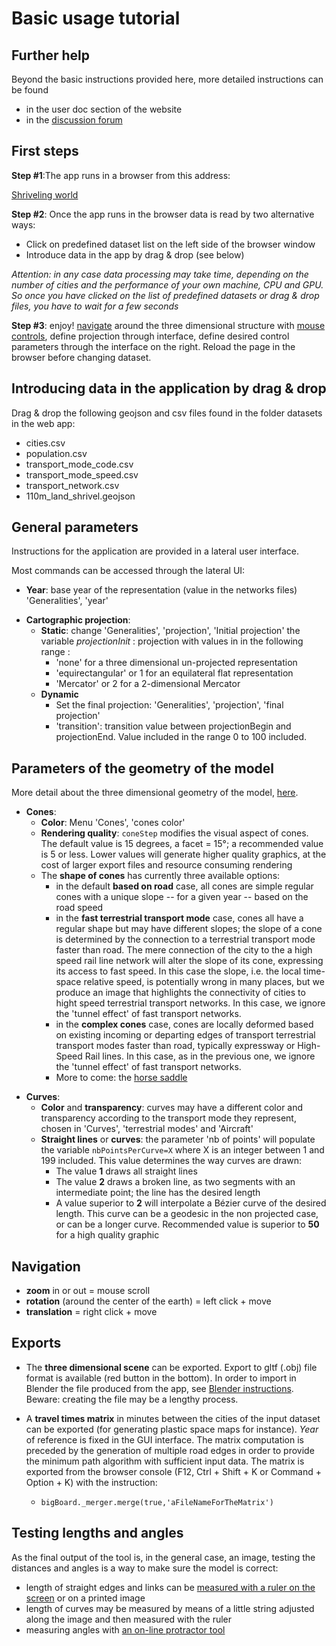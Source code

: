 # Basic usage tutorial

## Further help

Beyond the basic instructions provided here, more detailed instructions can be found

* in the user doc section of the website
* in the [discussion forum](https://github.com/theworldisnotflat/shriveling_world/discussions)

## First steps

**Step #1**:The app runs in a browser from this address:

[Shriveling world](/app/)

**Step #2**: Once the app runs in the browser data is read by two alternative ways:

* Click on predefined dataset list on the left side of the browser window
* Introduce data in the app by drag & drop (see below)

_Attention: in any case data processing may take time, depending on the number of cities and the performance of your own machine, CPU and GPU. So once you have clicked on the list of predefined datasets or drag & drop files, you have to wait for a few seconds_

**Step #3**: enjoy! [navigate](#navigation) around the three dimensional structure with [mouse controls](#navigation), define projection through interface, define desired control parameters through the interface on the right. Reload the page in the browser before changing dataset.

## Introducing data in the application by drag & drop

Drag & drop the following geojson and csv files found in the folder datasets in the web app:

-   cities.csv
-   population.csv
-   transport_mode_code.csv
-   transport_mode_speed.csv
-   transport_network.csv
-   110m_land_shrivel.geojson

## General parameters

Instructions for the application are provided in a lateral user interface.

Most commands can be accessed through the lateral UI:

-   __Year__: base year of the representation (value in the networks files) 'Generalities', 'year'


* __Cartographic projection__:
  * __Static__: change 'Generalities', 'projection', 'Initial projection' the variable _projectionInit_ : projection with values in in the following range :
    *   'none' for a three dimensional un-projected representation
    *   'equirectangular' or 1 for an equilateral flat representation
    *   'Mercator' or 2 for a 2-dimensional Mercator
  * __Dynamic__
    * Set the final projection: 'Generalities', 'projection', 'final projection'
    * 'transition': transition value between projectionBegin and projectionEnd. Value included in the range 0 to 100 included.

## Parameters of the geometry of the model

More detail about the three dimensional geometry of the model, [here](/marks/usrdoc/model_geometry).

- __Cones__:
  * __Color__: Menu 'Cones', 'cones color'
  * __Rendering quality__: ```coneStep``` modifies the visual aspect of cones. The default value is 15 degrees, a facet = 15°; a recommended value is 5 or less. Lower values will generate higher quality graphics, at the cost of larger export files and resource consuming rendering
  * The __shape of cones__ has currently three available options:
     * in the default __based on road__ case, all cones are simple regular cones with a unique slope -- for a given year -- based on the road speed
     * in the __fast terrestrial transport mode__ case, cones all have a regular shape but may have different slopes; the slope of a cone is determined by the connection to a terrestrial transport mode faster than road. The mere connection of the city to the a high speed rail line network will alter the slope of its cone, expressing its access to fast speed. In this case the slope, i.e. the local time-space relative speed, is potentially wrong in many places, but we produce an image that highlights the connectivity of cities to hight speed terrestrial transport networks. In this case, we ignore the 'tunnel effect' of fast transport networks.
     * in the __complex cones__ case, cones are locally deformed based on existing incoming or departing edges of transport terrestrial transport modes faster than road, typically expressway or High-Speed Rail lines. In this case, as in the previous one, we ignore the 'tunnel effect' of fast transport networks.
     * More to come: the [horse saddle]()

* __Curves__:
  * __Color__ and __transparency__: curves may have a different color and transparency according to the transport mode they represent, chosen in 'Curves', 'terrestrial modes' and 'Aircraft'
  * __Straight lines__ or __curves__:  the parameter 'nb of points' will populate the variable  ```nbPointsPerCurve=X``` where X is an integer between 1 and 199 included. This value determines the way curves are drawn:
    - The value **1** draws all straight lines
    - The value **2** draws a broken line, as two segments with an intermediate point; the line has the desired length
    - A value superior to __2__ will interpolate a Bézier curve of the desired length. This curve can be a geodesic in the non projected case, or can be a longer curve. Recommended value is superior to __50__ for a high quality graphic

## Navigation
* __zoom__ in or out = mouse scroll
* __rotation__ (around the center of the earth) = left click + move
* __translation__ = right click + move


## Exports

* The __three dimensional scene__ can be exported. Export to gltf (.obj) file format is available (red button in the bottom). In order to import in Blender the file produced from the app, see [Blender instructions](/marks/usrdoc/blender_instructions). Beware: creating the file may be a lengthy process.

* A __travel times matrix__ in minutes between the cities of the input dataset can be exported (for generating plastic space maps for instance). _Year_ of reference is fixed in the GUI interface. The matrix computation is preceded by the generation of multiple road edges in order to provide the minimum path algorithm with sufficient input data. The matrix is exported from the browser console (F12, Ctrl + Shift + K or Command + Option + K) with the instruction:

  * ```bigBoard._merger.merge(true,'aFileNameForTheMatrix')```

## Testing lengths and angles

As the final output of the tool is, in the general case, an image, testing the distances and angles is a way to make sure the model is correct:

-   length of straight edges and links can be [measured with a ruler on the screen](https://timespace.hypotheses.org/115) or on a printed image
-   length of curves may be measured by means of a little string adjusted along the image and then measured with the ruler
-   measuring angles with [an on-line protractor tool](https://www.ginifab.com/feeds/angle_measurement/)
